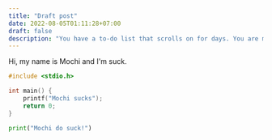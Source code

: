 ```yaml
---
title: "Draft post"
date: 2022-08-05T01:11:28+07:00
draft: false
description: "You have a to-do list that scrolls on for days. You are managing multiple projects, getting lots of email and messages on different messaging systems, managing finances and personal health habits and so much more."
---
```


Hi, my name is Mochi and I'm suck.

```c
#include <stdio.h>

int main() {
    printf("Mochi sucks");
    return 0;
}
```

```python
print("Mochi do suck!")
```